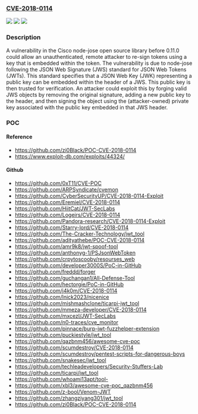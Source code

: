 ### [CVE-2018-0114](https://cve.mitre.org/cgi-bin/cvename.cgi?name=CVE-2018-0114)
![](https://img.shields.io/static/v1?label=Product&message=Node-jose%20Library&color=blue)
![](https://img.shields.io/static/v1?label=Version&message=n%2Fa&color=blue)
![](https://img.shields.io/static/v1?label=Vulnerability&message=CWE-347&color=brighgreen)

### Description

A vulnerability in the Cisco node-jose open source library before 0.11.0 could allow an unauthenticated, remote attacker to re-sign tokens using a key that is embedded within the token. The vulnerability is due to node-jose following the JSON Web Signature (JWS) standard for JSON Web Tokens (JWTs). This standard specifies that a JSON Web Key (JWK) representing a public key can be embedded within the header of a JWS. This public key is then trusted for verification. An attacker could exploit this by forging valid JWS objects by removing the original signature, adding a new public key to the header, and then signing the object using the (attacker-owned) private key associated with the public key embedded in that JWS header.

### POC

#### Reference
- https://github.com/zi0Black/POC-CVE-2018-0114
- https://www.exploit-db.com/exploits/44324/

#### Github
- https://github.com/0xT11/CVE-POC
- https://github.com/ARPSyndicate/cvemon
- https://github.com/CyberSecurityUP/CVE-2018-0114-Exploit
- https://github.com/Eremiel/CVE-2018-0114
- https://github.com/HiitCat/JWT-SecLabs
- https://github.com/Logeirs/CVE-2018-0114
- https://github.com/Pandora-research/CVE-2018-0114-Exploit
- https://github.com/Starry-lord/CVE-2018-0114
- https://github.com/The-Cracker-Technology/jwt_tool
- https://github.com/adityathebe/POC-CVE-2018-0114
- https://github.com/amr9k8/jwt-spoof-tool
- https://github.com/anthonyg-1/PSJsonWebToken
- https://github.com/crpytoscooby/resourses_web
- https://github.com/developer3000S/PoC-in-GitHub
- https://github.com/freddd/forger
- https://github.com/guchangan1/All-Defense-Tool
- https://github.com/hectorgie/PoC-in-GitHub
- https://github.com/j4k0m/CVE-2018-0114
- https://github.com/lnick2023/nicenice
- https://github.com/mishmashclone/ticarpi-jwt_tool
- https://github.com/mmeza-developer/CVE-2018-0114
- https://github.com/mxcezl/JWT-SecLabs
- https://github.com/n0-traces/cve_monitor
- https://github.com/pinnace/burp-jwt-fuzzhelper-extension
- https://github.com/puckiestyle/jwt_tool
- https://github.com/qazbnm456/awesome-cve-poc
- https://github.com/scumdestroy/CVE-2018-0114
- https://github.com/scumdestroy/pentest-scripts-for-dangerous-boys
- https://github.com/snakesec/jwt_tool
- https://github.com/techleadevelopers/Security-Stuffers-Lab
- https://github.com/ticarpi/jwt_tool
- https://github.com/whoami13apt/tool-
- https://github.com/xbl3/awesome-cve-poc_qazbnm456
- https://github.com/z-bool/Venom-JWT
- https://github.com/zhangziyang301/jwt_tool
- https://github.com/zi0Black/POC-CVE-2018-0114

